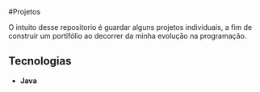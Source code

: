 #Projetos 

O intuito desse repositorio é guardar alguns projetos individuais, a fim de construir um portifólio ao decorrer da minha evolução na programação.

## Tecnologias
- **Java**
